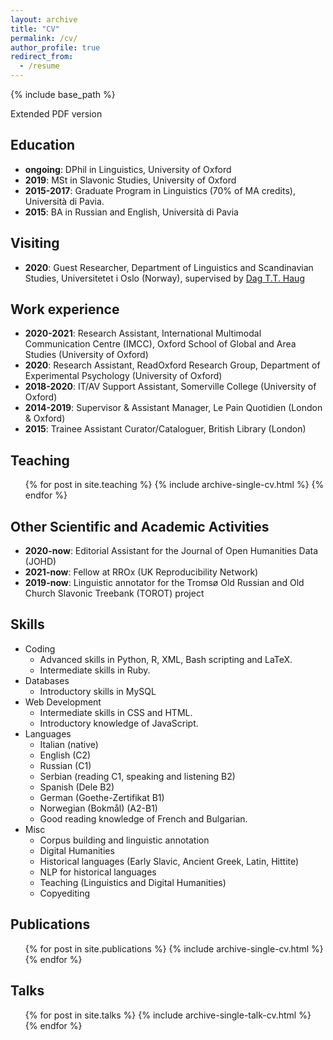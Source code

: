 ```yaml
---
layout: archive
title: "CV"
permalink: /cv/
author_profile: true
redirect_from:
  - /resume
---
```


{% include base_path %}

<a href="/images/Curriculum_Vitae___FINAL-2.pdf"><i class="fas fa-file-pdf"></i></a> Extended PDF version

## Education
* **ongoing**: DPhil in Linguistics, University of Oxford
* **2019**: MSt in Slavonic Studies, University of Oxford
* **2015-2017**: Graduate Program in Linguistics (70% of MA credits), Università di Pavia.
* **2015**: BA in Russian and English, Università di Pavia

## Visiting
* **2020**: Guest Researcher, Department of Linguistics and Scandinavian Studies, Universitetet i Oslo (Norway), supervised by [Dag T.T. Haug](https://en.wikipedia.org/wiki/Dag_Haug)

## Work experience
* **2020-2021**: Research Assistant, International Multimodal Communication Centre (IMCC), Oxford School of Global and Area Studies (University of Oxford)
* **2020**: Research Assistant, ReadOxford Research Group, Department of Experimental Psychology (University of Oxford)
* **2018-2020**: IT/AV Support Assistant, Somerville College (University of Oxford)
* **2014-2019**: Supervisor & Assistant Manager, Le Pain Quotidien (London & Oxford)
* **2015**: Trainee Assistant Curator/Cataloguer, British Library (London)

## Teaching
  <ul>{% for post in site.teaching %}
    {% include archive-single-cv.html %}
  {% endfor %}</ul>

## Other Scientific and Academic Activities
* **2020-now**: Editorial Assistant for the Journal of Open Humanities Data (JOHD) <a href="https://openhumanitiesdata.metajnl.com"><i class="fas fa-external-link-alt"></i></a>
* **2021-now**: Fellow at RROx (UK Reproducibility Network) <a href="https://ox.ukrn.org/people/#NiloPedrazzini"><i class="fas fa-external-link-alt"></i></a>
* **2019-now**: Linguistic annotator for the Tromsø Old Russian and Old Church Slavonic Treebank (TOROT) <a href="https://nestor.uit.no/"><i class="fas fa-external-link-alt"></i></a> project

## Skills
* Coding
	* Advanced skills in Python, R, XML, Bash scripting and LaTeX. 
  * Intermediate skills in Ruby.
* Databases
	* Introductory skills in MySQL
* Web Development
	* Intermediate skills in CSS and HTML. 
  * Introductory knowledge of JavaScript.
* Languages
	* Italian (native)
  * English (C2)
  * Russian (C1)
  * Serbian (reading C1, speaking and listening B2)
  * Spanish (Dele B2)
  * German (Goethe-Zertifikat B1)
  * Norwegian (Bokmål) (A2-B1)
  * Good reading knowledge of French and Bulgarian.
* Misc
	* Corpus building and linguistic annotation
  * Digital Humanities
  * Historical languages (Early Slavic, Ancient Greek, Latin, Hittite)
  * NLP for historical languages
  * Teaching (Linguistics and Digital Humanities)
  * Copyediting

## Publications
  <ul>{% for post in site.publications %}
    {% include archive-single-cv.html %}
  {% endfor %}</ul>
  
## Talks
  <ul>{% for post in site.talks %}
    {% include archive-single-talk-cv.html %}
  {% endfor %}</ul>